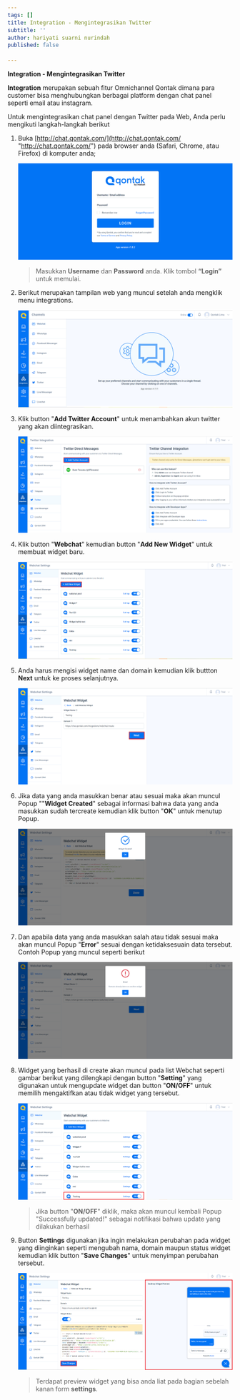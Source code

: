 ```yaml
---
tags: []
title: Integration - Mengintegrasikan Twitter
subtitle: ''
author: hariyati suarni nurindah
published: false

---
```

**Integration - Mengintegrasikan Twitter**

**Integration** merupakan sebuah fitur Omnichannel Qontak dimana para customer bisa menghubungkan berbagai platform dengan chat panel seperti email atau instagram.

Untuk mengintegrasikan chat panel dengan Twitter pada Web, Anda perlu mengikuti langkah-langkah berikut

1. Buka [http://chat.qontak.com/](http://chat.qontak.com/ "http://chat.qontak.com/") pada browser anda (Safari, Chrome, atau Firefox) di komputer anda;

   ![](/uploads/login-qontak-c.png)

   > Masukkan **Username** dan **Password** anda. Klik tombol **“Login”** untuk memulai.
2. Berikut merupakan tampilan web yang muncul setelah anda mengklik menu integrations.

   ![](/uploads/integrasi.PNG)
3. Klik button "**Add Twitter Account**" untuk menambahkan akun twitter yang akan diintegrasikan.

   ![](/uploads/twitter.PNG)
4. Klik button "**Webchat**" kemudian button "**Add New Widget**" untuk membuat widget baru.

   ![](/uploads/webchat7.PNG)
5. Anda harus mengisi widget name dan domain kemudian klik buttton **Next** untuk ke proses selanjutnya.

   ![](/uploads/webchat1.PNG)
6. Jika data yang anda masukkan benar atau sesuai maka akan muncul Popup ""**Widget Created**" sebagai informasi bahwa data yang anda masukkan sudah tercreate kemudian klik button "**OK**" untuk menutup Popup.

   ![](/uploads/webchat3.PNG)
7. Dan apabila data yang anda masukkan salah atau tidak sesuai maka akan muncul Popup "**Error**" sesuai dengan ketidaksesuain data tersebut. Contoh Popup yang muncul seperti berikut

   ![](/uploads/webchat2.PNG)
8. Widget yang berhasil di create akan muncul pada list  Webchat seperti gambar berikut yang dilengkapi dengan button "**Setting**" yang digunakan untuk mengupdate widget dan button "**ON/OFF**" untuk memilih mengaktifkan atau tidak widget yang tersebut.

   ![](/uploads/webchat5.PNG)

   > Jika button "**ON/OFF**" diklik, maka akan muncul kembali Popup "Successfully updated!"  sebagai notifikasi bahwa update yang dilakukan berhasil
9. Button **Settings** digunakan jika ingin melakukan perubahan pada widget yang diinginkan seperti mengubah nama, domain maupun status widget kemudian klik button "**Save Changes**" untuk menyimpan perubahan tersebut.

   ![](/uploads/webchat6.PNG)

   > Terdapat preview widget yang bisa anda liat pada bagian sebelah kanan form **settings**.